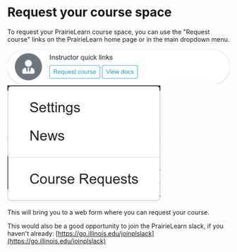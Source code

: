 # Request your course space

To request your PrairieLearn course space, you can use the "Request course" links on the PrairieLearn home page or in the main dropdown menu.

![](requestCourseButton.png)
![](requestCourseDropdown.png)

This will bring you to a web form where you can request your course.

This would also be a good opportunity to join the PrairieLearn slack, if you haven't already: [https://go.illinois.edu/joinplslack](https://go.illinois.edu/joinplslack)
